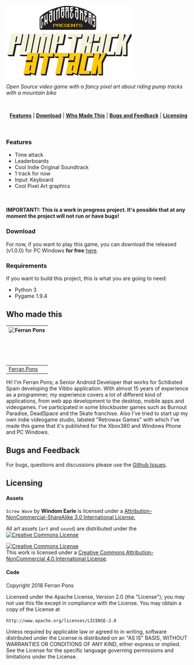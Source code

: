 <!--
  Title: Chainbreakers' Pumptrack Attack
  Description: An Open Source video game about riding pump tracks with a mountain bike 
  Author: Ferran Pons
  -->

<img src="data/ccc_pumptrack_attack_title.png" align="center" width="347px" height="200px"/>

*Open Source video game with a fancy pixel art about riding pump tracks with a mountain bike*


<br/>
<p align="center">
<b><a href="#features">Features</a></b>
|
<b><a href="#download">Download</a></b>
|
<b><a href="#who-made-this">Who Made This</a></b>
|
<b><a href="#bugs-and-feedback">Bugs and Feedback</a></b>
|
<b><a href="#licensing">Licensing</a></b>
</p>
<br/>

### Features

<!--
<img align="right" width="0" height="328px" hspace="20"/>
<img src="https://store-images.s-microsoft.com/image/apps.65181.9007199266264130.ce1907f7-2a09-4572-9bf8-b23795a367f8.73855415-7fed-44c9-bbc4-793982d3029e?w=580&h=326&q=60&mode=letterbox&background=black" width="328" height="200px" align="right" />
-->

* Time attack
* Leaderboards
* Cool Indie Original Soundtrack
* 1 track for now
* Input: Keyboard
* Cool Pixel Art graphics
<br><br><br>


**IMPORTANT!: This is a work in progress project. It's possible that at any moment the project will not run or have bugs!**

### Download

For now, if you want to play this game, you can download the released (v1.0.0) for PC Windows **for free** [here]().


### Requirements

If you want to build this project, this is what you are going to need:

* Python 3
* Pygame 1.9.4


Who made this
--------------

| <a href="https://github.com/ferranpons"><img src="https://avatars2.githubusercontent.com/u/1225463?v=3&s=460" alt="Ferran Pons" align="left" height="100" width="100" /></a>
|---
| [Ferran Pons](https://github.com/ferranpons)

Hi! I'm Ferran Pons; a Senior Android Developer that works for Schibsted Spain developing the Vibbo application. With almost 15 years of experience as a programmer, my experience covers a lot of different kind of applications, from web app development to the desktop, mobile apps and videogames. I've participated in some blockbuster games such as Burnout Paradise, DeadSpace and the Skate franchise. Also I've tried to start up my own indie videogame studio, labeled "Retrowax Games" with which I've made this game that it's published for the Xbox360 and Windows Phone and PC Windows.


Bugs and Feedback
-----------------

For bugs, questions and discussions please use the [Github Issues](https://github.com/ferranpons/ccc_pumptrack_attack/issues).


Licensing
---------

#### Assets

``Screw Wave`` by **Windom Earle** is licensed under a [Attribution-NonCommercial-ShareAlike 3.0 International License.](http://creativecommons.org/licenses/by-nc-sa/3.0/)

All art assets (``art`` and
``sound``) are distributed under the <a rel="license" href="http://creativecommons.org/licenses/by-nc/4.0/"><img alt="Creative Commons License" style="border-width:0" src="https://i.creativecommons.org/l/by-nc/4.0/80x15.png" /></a>

<a rel="license" href="http://creativecommons.org/licenses/by-nc/4.0/"><img alt="Creative Commons License" style="border-width:0" src="https://i.creativecommons.org/l/by-nc/4.0/88x31.png" /></a><br />This work is licensed under a <a rel="license" href="http://creativecommons.org/licenses/by-nc/4.0/">Creative Commons Attribution-NonCommercial 4.0 International License</a>.


#### Code

Copyright 2018 Ferran Pons

Licensed under the Apache License, Version 2.0 (the "License");
you may not use this file except in compliance with the License.
You may obtain a copy of the License at

    http://www.apache.org/licenses/LICENSE-2.0

Unless required by applicable law or agreed to in writing, software
distributed under the License is distributed on an "AS IS" BASIS,
WITHOUT WARRANTIES OR CONDITIONS OF ANY KIND, either express or implied.
See the License for the specific language governing permissions and
limitations under the License.
